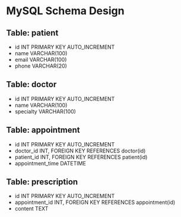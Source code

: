 # MySQL Schema Design

## Table: patient
- id INT PRIMARY KEY AUTO_INCREMENT
- name VARCHAR(100)
- email VARCHAR(100)
- phone VARCHAR(20)

## Table: doctor
- id INT PRIMARY KEY AUTO_INCREMENT
- name VARCHAR(100)
- specialty VARCHAR(100)

## Table: appointment
- id INT PRIMARY KEY AUTO_INCREMENT
- doctor_id INT, FOREIGN KEY REFERENCES doctor(id)
- patient_id INT, FOREIGN KEY REFERENCES patient(id)
- appointment_time DATETIME

## Table: prescription
- id INT PRIMARY KEY AUTO_INCREMENT
- appointment_id INT, FOREIGN KEY REFERENCES appointment(id)
- content TEXT
